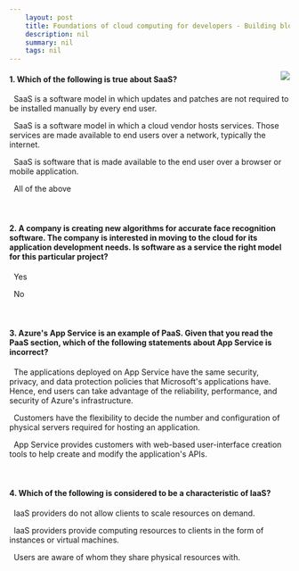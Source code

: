 ```yaml
---
    layout: post
    title: Foundations of cloud computing for developers - Building blocks of the cloud
    description: nil
    summary: nil
    tags: nil
---
```



 <a target="_blank" href="https://docs.microsoft.com/en-us/learn/modules/cmu-cloud-computing-overview/4-building-blocks/"><i class="fas fa-external-link-alt"></i> </a>
 <img align="right" src="https://docs.microsoft.com/en-us/learn/achievements/cmu-cloud-developer/foundations-of-cloud-computing-for-developers.svg">
####  1. Which of the following is true about SaaS?


<i class='far fa-square'></i> &nbsp;&nbsp;SaaS is a software model in which updates and patches are not required to be installed manually by every end user.

<i class='far fa-square'></i> &nbsp;&nbsp;SaaS is a software model in which a cloud vendor hosts services. Those services are made available to end users over a network, typically the internet.

<i class='far fa-square'></i> &nbsp;&nbsp;SaaS is software that is made available to the end user over a browser or mobile application.

<i class='fas fa-check-square' style='color: Dodgerblue;'></i> &nbsp;&nbsp;All of the above
<br />
<br />
<br />

####  2. A company is creating new algorithms for accurate face recognition software. The company is interested in moving to the cloud for its application development needs. Is software as a service the right model for this particular project?


<i class='far fa-square'></i> &nbsp;&nbsp;Yes

<i class='fas fa-check-square' style='color: Dodgerblue;'></i> &nbsp;&nbsp;No
<br />
<br />
<br />

####  3. Azure's App Service is an example of PaaS. Given that you read the PaaS section, which of the following statements about App Service is incorrect?


<i class='far fa-square'></i> &nbsp;&nbsp;The applications deployed on App Service have the same security, privacy, and data protection policies that Microsoft's applications have. Hence, end users can take advantage of the reliability, performance, and security of Azure's infrastructure.

<i class='fas fa-check-square' style='color: Dodgerblue;'></i> &nbsp;&nbsp;Customers have the flexibility to decide the number and configuration of physical servers required for hosting an application.

<i class='far fa-square'></i> &nbsp;&nbsp;App Service provides customers with web-based user-interface creation tools to help create and modify the application's APIs.
<br />
<br />
<br />

####  4. Which of the following is considered to be a characteristic of IaaS?


<i class='far fa-square'></i> &nbsp;&nbsp;IaaS providers do not allow clients to scale resources on demand.

<i class='fas fa-check-square' style='color: Dodgerblue;'></i> &nbsp;&nbsp;IaaS providers provide computing resources to clients in the form of instances or virtual machines.

<i class='far fa-square'></i> &nbsp;&nbsp;Users are aware of whom they share physical resources with.
<br />
<br />
<br />
